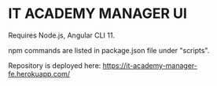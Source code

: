 # IT ACADEMY MANAGER UI

Requires Node.js, Angular CLI 11.

npm commands are listed in package.json file under "scripts".

Repository is deployed here: https://it-academy-manager-fe.herokuapp.com/
